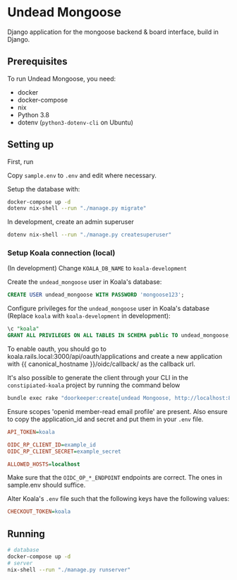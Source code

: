# Undead Mongoose

Django application for the mongoose backend & board interface, build in Django.

## Prerequisites

To run Undead Mongoose, you need:

- docker
- docker-compose
- nix
- Python 3.8
- dotenv (`python3-dotenv-cli` on Ubuntu)

## Setting up
First, run

Copy `sample.env` to `.env` and edit where necessary.

Setup the database with:

``` bash
docker-compose up -d
dotenv nix-shell --run "./manage.py migrate"
```

In development, create an admin superuser
``` bash
dotenv nix-shell --run "./manage.py createsuperuser"
```

### Setup Koala connection (local)

(In development) Change `KOALA_DB_NAME` to `koala-development`

Create the `undead_mongoose` user in Koala's database:
```sql
CREATE USER undead_mongoose WITH PASSWORD 'mongoose123';
```

Configure privileges for the `undead_mongoose` user in Koala's database (Replace `koala` with `koala-development` in development):
```sql
\c "koala"
GRANT ALL PRIVILEGES ON ALL TABLES IN SCHEMA public TO undead_mongoose;
```

To enable oauth, you should go to koala.rails.local:3000/api/oauth/applications and create a new application with {{ canonical_hostname }}/oidc/callback/ as the callback url.

It's also possible to generate the client through your CLI in the `constipiated-koala` project by running the command below
```bash
bundle exec rake "doorkeeper:create[undead Mongoose, http://localhost:8000/oidc/callback/, openid profile email member-read]"
```

Ensure scopes 'openid member-read email profile' are present. Also ensure to copy the application_id and secret and put them in your `.env` file. 

```ini
API_TOKEN=koala

OIDC_RP_CLIENT_ID=example_id
OIDC_RP_CLIENT_SECRET=example_secret

ALLOWED_HOSTS=localhost
```

Make sure that the `OIDC_OP_*_ENDPOINT` endpoints are correct. The ones in sample.env should suffice.

Alter Koala's `.env` file such that the following keys have the following values:
```ini
CHECKOUT_TOKEN=koala
```

## Running

``` bash
# database
docker-compose up -d
# server
nix-shell --run "./manage.py runserver"
```
